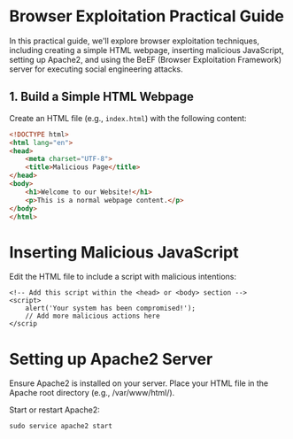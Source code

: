 # Browser Exploitation Practical Guide

In this practical guide, we'll explore browser exploitation techniques, including creating a simple HTML webpage, inserting malicious JavaScript, setting up Apache2, and using the BeEF (Browser Exploitation Framework) server for executing social engineering attacks.

## 1. Build a Simple HTML Webpage

Create an HTML file (e.g., `index.html`) with the following content:

```html
<!DOCTYPE html>
<html lang="en">
<head>
    <meta charset="UTF-8">
    <title>Malicious Page</title>
</head>
<body>
    <h1>Welcome to our Website!</h1>
    <p>This is a normal webpage content.</p>
</body>
</html>
```
# Inserting Malicious JavaScript

Edit the HTML file to include a script with malicious intentions:

```
<!-- Add this script within the <head> or <body> section -->
<script>
    alert('Your system has been compromised!');
    // Add more malicious actions here
</scrip
```

# Setting up Apache2 Server

Ensure Apache2 is installed on your server. Place your HTML file in the Apache root directory (e.g., /var/www/html/).

Start or restart Apache2:

`sudo service apache2 start`
